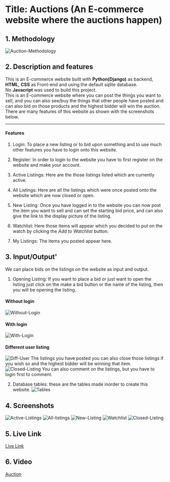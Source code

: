 # Title: Auctions (An E-commerce website where the auctions happen)

## 1. Methodology 
![Auction-Methodology](screenshots/auctions.png)

## 2. Description and features
This is an E-commerce website built with **Python(Django)** as backend, **HTML**, **CSS** as Front-end and using the default sqlite database.  
No **Javacript** was used to build this project.  
This is an E-commerce website where you can post the things you want to sell, and you can also see/buy the things that other people have posted and can also bid on those products and the highest bidder will win the auction.  
There are many features of this website as shown with the screenshots below.
***

#### Features

1. Login:
To place a new listing or to bid upon something and to use much other features you have to login onto this website.

2. Register:
In order to login to the website you have to first register on the website and make your account.
   
3. Active Listings:
Here are the those listings listed which are currently active.
   
4. All Listings:
Here are all the listings which were once posted onto the website which are now closed or open.
   
5. New Listing:
Once you have logged in to the website you can now post the item you want to sell and can set the starting bid price, and can also give the link to the display picture of the listing.
   
6. Watchlist:
Here those items will appear which you decided to put on the watch by clicking the *Add to Watchlist* button.  
   
7. My Listings:
The items you posted appear here.
 
## 3. Input/Output'
We can place bids on the listings on the website as input and output.
1. Opening Listing:
If you want to place a bid or just want to open the listing just click on the make a bid button or the name of the listing, then you will be opening the listing.
#### Without login
![Without-Login](screenshots/listing-without-login.png)
#### With login
![With-Login](screenshots/inside-curruser-listing.png)
#### Different user listing
![Diff-User](screenshots/differentuser-listing.png)
The listings you have posted you can also close those listings if you wish so and the highest bidder will be winning that item.
![Closed-Listing](screenshots/closed-listing.png)
You can also comment on the listings, but you have to login first to comment.

2. Database tables:
these are the tables made inorder to create this website.
![Tables](screenshots/database-tables.png)
    
## 4. Screenshots
![Active-Listings](screenshots/index.png)
![All-listings](screenshots/alllistings.png)
![New-Listing](screenshots/new-listing.png)
![Watchlist](screenshots/watchlist.png)
![Closed-Listing](screenshots/closed-listing.png)

## 5. Live Link
[Live Link](http://architkapoor13.pythonanywhere.com/)

## 6. Video
[Auction](https://www.youtube.com/watch?v=zfJINDrpbqo)


